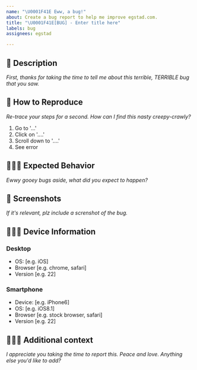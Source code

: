```yaml
---
name: "\U0001F41E Eww, a bug!"
about: Create a bug report to help me improve egstad.com.
title: "\U0001F41E[BUG] - Enter title here"
labels: bug
assignees: egstad

---
```


## 📝 Description
_First, thanks for taking the time to tell me about this terrible, TERRIBLE bug that you saw._

## 🔁 How to Reproduce
_Re-trace your steps for a second. How can I find this nasty creepy-crawly?_
1. Go to '...'
2. Click on '....'
3. Scroll down to '....'
4. See error

## 🕵🏾‍♂️ Expected Behavior
_Ewwy gooey bugs aside, what did you expect to happen?_

## 📸 Screenshots
_If it's relevant, plz include a screnshot of the bug._

## 👩🏼‍🔧 Device Information

### Desktop
 - OS: [e.g. iOS]
 - Browser [e.g. chrome, safari]
 - Version [e.g. 22]

### Smartphone
 - Device: [e.g. iPhone6]
 - OS: [e.g. iOS8.1]
 - Browser [e.g. stock browser, safari]
 - Version [e.g. 22]

## 💁🏽‍♂️ Additional context
_I appreciate you taking the time to report this. Peace and love. Anything else you'd like to add?_
